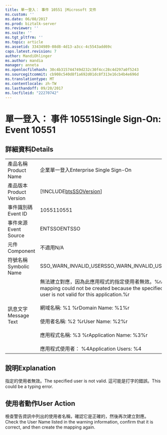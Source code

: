 ```yaml
---
title: 單一登入： 事件 10551 |Microsoft 文件
ms.custom: ''
ms.date: 06/08/2017
ms.prod: biztalk-server
ms.reviewer: ''
ms.suite: ''
ms.tgt_pltfrm: ''
ms.topic: article
ms.assetid: 33434989-08d8-4d13-a3cc-4c5543add69c
caps.latest.revision: 7
author: MandiOhlinger
ms.author: mandia
manager: anneta
ms.openlocfilehash: 30c4b315744749d232c30f4cc28c4d297a0f5243
ms.sourcegitcommit: cb908c540d8f1a692d01dc8f313e16cb4b4e696d
ms.translationtype: MT
ms.contentlocale: zh-TW
ms.lasthandoff: 09/20/2017
ms.locfileid: "22270742"
---
```

# <a name="single-sign-on-event-10551"></a><span data-ttu-id="a805c-102">單一登入： 事件 10551</span><span class="sxs-lookup"><span data-stu-id="a805c-102">Single Sign-On: Event 10551</span></span>
## <a name="details"></a><span data-ttu-id="a805c-103">詳細資料</span><span class="sxs-lookup"><span data-stu-id="a805c-103">Details</span></span>  
  
|||  
|-|-|  
|<span data-ttu-id="a805c-104">產品名稱</span><span class="sxs-lookup"><span data-stu-id="a805c-104">Product Name</span></span>|<span data-ttu-id="a805c-105">企業單一登入</span><span class="sxs-lookup"><span data-stu-id="a805c-105">Enterprise Single Sign-On</span></span>|  
|<span data-ttu-id="a805c-106">產品版本</span><span class="sxs-lookup"><span data-stu-id="a805c-106">Product Version</span></span>|[!INCLUDE[btsSSOVersion](../includes/btsssoversion-md.md)]|  
|<span data-ttu-id="a805c-107">事件識別碼</span><span class="sxs-lookup"><span data-stu-id="a805c-107">Event ID</span></span>|<span data-ttu-id="a805c-108">10551</span><span class="sxs-lookup"><span data-stu-id="a805c-108">10551</span></span>|  
|<span data-ttu-id="a805c-109">事件來源</span><span class="sxs-lookup"><span data-stu-id="a805c-109">Event Source</span></span>|<span data-ttu-id="a805c-110">ENTSSO</span><span class="sxs-lookup"><span data-stu-id="a805c-110">ENTSSO</span></span>|  
|<span data-ttu-id="a805c-111">元件</span><span class="sxs-lookup"><span data-stu-id="a805c-111">Component</span></span>|<span data-ttu-id="a805c-112">不適用</span><span class="sxs-lookup"><span data-stu-id="a805c-112">N/A</span></span>|  
|<span data-ttu-id="a805c-113">符號名稱</span><span class="sxs-lookup"><span data-stu-id="a805c-113">Symbolic Name</span></span>|<span data-ttu-id="a805c-114">SSO_WARN_INVALID_USER</span><span class="sxs-lookup"><span data-stu-id="a805c-114">SSO_WARN_INVALID_USER</span></span>|  
|<span data-ttu-id="a805c-115">訊息文字</span><span class="sxs-lookup"><span data-stu-id="a805c-115">Message Text</span></span>|<span data-ttu-id="a805c-116">無法建立對應，因為此應用程式的指定使用者無效。%r</span><span class="sxs-lookup"><span data-stu-id="a805c-116">A mapping could not be created because the specified user is not valid for this application.%r</span></span><br /><br /> <span data-ttu-id="a805c-117">網域名稱: %1 %r</span><span class="sxs-lookup"><span data-stu-id="a805c-117">Domain Name: %1%r</span></span><br /><br /> <span data-ttu-id="a805c-118">使用者名稱: %2 %r</span><span class="sxs-lookup"><span data-stu-id="a805c-118">User Name: %2%r</span></span><br /><br /> <span data-ttu-id="a805c-119">應用程式名稱: %3 %r</span><span class="sxs-lookup"><span data-stu-id="a805c-119">Application Name: %3%r</span></span><br /><br /> <span data-ttu-id="a805c-120">應用程式使用者： %4</span><span class="sxs-lookup"><span data-stu-id="a805c-120">Application Users: %4</span></span>|  
  
## <a name="explanation"></a><span data-ttu-id="a805c-121">說明</span><span class="sxs-lookup"><span data-stu-id="a805c-121">Explanation</span></span>  
 <span data-ttu-id="a805c-122">指定的使用者無效。</span><span class="sxs-lookup"><span data-stu-id="a805c-122">The specified user is not valid.</span></span> <span data-ttu-id="a805c-123">這可能是打字的錯誤。</span><span class="sxs-lookup"><span data-stu-id="a805c-123">This could be a typing error.</span></span>  
  
## <a name="user-action"></a><span data-ttu-id="a805c-124">使用者動作</span><span class="sxs-lookup"><span data-stu-id="a805c-124">User Action</span></span>  
 <span data-ttu-id="a805c-125">檢查警告資訊中列出的使用者名稱，確認它是正確的，然後再次建立對應。</span><span class="sxs-lookup"><span data-stu-id="a805c-125">Check the User Name listed in the warning information, confirm that it is correct, and then create the mapping again.</span></span>